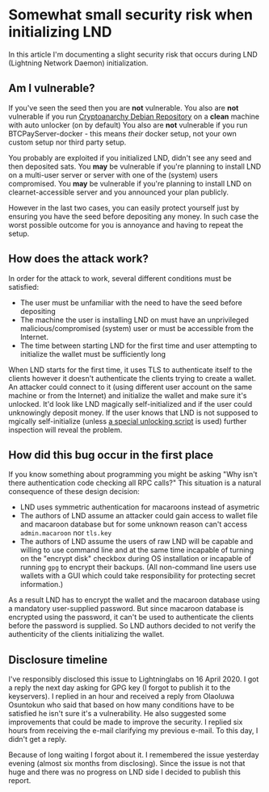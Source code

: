 # Somewhat small security risk when initializing LND

In this article I'm documenting a slight security risk that occurs during LND (Lightning Network Daemon) initialization.

## Am I vulnerable?

If you've seen the seed then you are **not** vulnerable.
You also are **not** vulnerable if you run [Cryptoanarchy Debian Repository](https://deb.ln-ask.me) on a **clean** machine with auto unlocker (on by default)
You also are **not** vulnerable if you run BTCPayServer-docker - this means *their* docker setup, not your own custom setup nor third party setup.

You probably are exploited if you initialized LND, didn't see any seed and then deposited sats.
You **may** be vulnerable if you're planning to install LND on a multi-user server or server with one of the (system) users compromised.
You **may** be vulnerable if you're planning to install LND on clearnet-accessible server and you announced your plan publicly.

However in the last two cases, you can easily protect yourself just by ensuring you have the seed before depositing any money.
In such case the worst possible outcome for you is annoyance and having to repeat the setup.

## How does the attack work?

In order for the attack to work, several different conditions must be satisfied:

* The user must be unfamiliar with the need to have the seed before depositing
* The machine the user is installing LND on must have an unprivileged malicious/compromised (system) user or must be accessible from the Internet.
* The time between starting LND for the first time and user attempting to initialize the wallet must be sufficiently long

When LND starts for the first time, it uses TLS to authenticate itself to the clients however it doesn't authenticate the clients trying to create a wallet.
An attacker could connect to it (using different user account on the same machine or from the Internet) and initialize the wallet and make sure it's unlocked.
It'd look like LND magically self-initialized and if the user could unknowingly deposit money.
If the user knows that LND is not supposed to mgically self-initialize (unless [a special unlocking script](https://github.com/Kixunil/cryptoanarchy-deb-repo-builder/blob/master/lnd/auto_unlock.sh) is used) further inspection will reveal the problem.

## How did this bug occur in the first place

If you know something about programming you might be asking "Why isn't there authentication code checking all RPC calls?"
This situation is a natural consequence of these design decision:

* LND uses symmetric authentication for macaroons instead of asymetric
* The authors of LND assume an attacker could gain access to wallet file and macaroon database but for some unknown reason can't access `admin.macaroon` nor `tls.key`
* The authors of LND assume the users of raw LND will be capable and willing to use command line and at the same time incapable of turning on the "encrypt disk" checkbox during OS installation
  or incapable of running `gpg` to encrypt their backups.
  (All non-command line users use wallets with a GUI which could take responsibility for protecting secret information.)

As a result LND has to encrypt the wallet and the macaroon database using a mandatory user-supplied password.
But since macaroon database is encrypted using the password, it can't be used to authenticate the clients before the password is supplied.
So LND authors decided to not verify the authenticity of the clients initializing the wallet.

## Disclosure timeline

I've responsibly disclosed this issue to Lightninglabs on 16 April 2020.
I got a reply the next day asking for GPG key (I forgot to publish it to the keyservers).
I replied in an hour and received a reply from Olaoluwa Osuntokun who said that based on how many conditions have to be satisfied he isn't sure it's a vulnerability.
He also suggested some improvements that could be made to improve the security.
I replied six hours from receiving the e-mail clarifying my previous e-mail.
To this day, I didn't get a reply.

Because of long waiting I forgot about it.
I remembered the issue yesterday evening (almost six months from disclosing).
Since the issue is not that huge and there was no progress on LND side I decided to publish this report.
